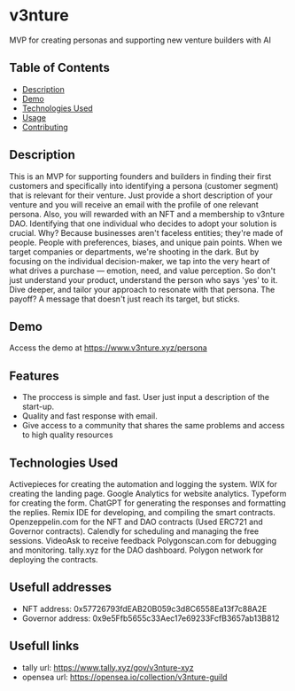 # v3nture


MVP for creating personas and supporting new venture builders with AI




## Table of Contents
- [Description](#description)
- [Demo](#demo)
- [Technologies Used](#technologies-used)
- [Usage](#usage)
- [Contributing](#contributing)


## Description

This is an MVP for supporting founders and builders in finding their first customers and specifically into identifying a persona (customer segment) that is relevant for their venture. Just provide a short description of your venture and you will receive an email with the profile of one relevant persona. Also, you will rewarded with an NFT and a membership to v3nture DAO.
Identifying that one individual who decides to adopt your solution is crucial. Why? Because businesses aren't faceless entities; they're made of people. People with preferences, biases, and unique pain points. When we target companies or departments, we're shooting in the dark. But by focusing on the individual decision-maker, we tap into the very heart of what drives a purchase — emotion, need, and value perception. 
So don't just understand your product, understand the person who says 'yes' to it. Dive deeper, and tailor your approach to resonate with that persona. The payoff? A message that doesn't just reach its target, but sticks.


## Demo

Access the demo at https://www.v3nture.xyz/persona

## Features

- The proccess is simple and fast. User just input a description of the start-up. 
- Quality and fast response with email.
- Give access to a community that shares the same problems and access to high quality resources

## Technologies Used

Activepieces for creating the automation and logging the system.
WIX for creating the landing page.
Google Analytics for website analytics.
Typeform for creating the form.
ChatGPT for generating the responses and formatting the replies.
Remix IDE for developing, and compiling the smart contracts.
Openzeppelin.com for the NFT and DAO contracts (Used ERC721 and Governor contracts).
Calendly for scheduling and managing the free sessions.
VideoAsk to receive feedback
Polygonscan.com for debugging and monitoring.
tally.xyz for the DAO dashboard.
Polygon network for deploying the contracts.


## Usefull addresses 

- NFT address: 0x57726793fdEAB20B059c3d8C6558Ea13f7c88A2E
- Governor address: 0x9e5Ffb5655c33Aec17e69233FcfB3657ab13B812


## Usefull links

- tally url: https://www.tally.xyz/gov/v3nture-xyz
- opensea url: https://opensea.io/collection/v3nture-guild
